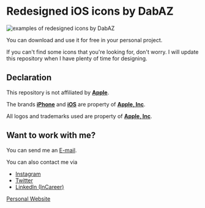 # Redesigned iOS icons by DabAZ
![examples of redesigned icons by DabAZ](./examples.png)

You can download and use it for free in your personal project.

If you can't find some icons that you're looking for, don't worry. I will update this repository when I have plenty of time for designing.

## Declaration

This repository is not affiliated by [**Apple**](https://www.apple.com/).

The brands [**iPhone**](https://www.apple.com/iphone/) and [**iOS**](https://www.apple.com/ios/ios-15/) are property of [**Apple, Inc**](https://www.apple.com/).

All logos and trademarks used are property of [**Apple, Inc**](https://www.apple.com/).

## Want to work with me?

You can send me an [E-mail](mailto:dieboldhan123@gmail.com).

You can also contact me via 
- [Instagram](https://www.instagram.com/dabaz_luvs_hot_girls/)
- [Twitter](https://twitter.com/dab_az/)
- [LinkedIn (InCareer)](https://www.linkedin.cn/incareer/in/diebold-dai-816814177)

[Personal Website](https://dabaz.vercel.app)
